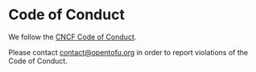 # Code of Conduct

We follow the [CNCF Code of Conduct](https://github.com/cncf/foundation/blob/main/code-of-conduct.md).

<!-- TODO: Decide who will handle Code of Conduct reports and replace [INSERT EMAIL ADDRESS]
    with an email address in the paragraph below. We recommend using a mailing list to handle reports.
    If your project isn't prepared to handle reports, remove the project email address and just have
    reporters send to conduct@cncf.io.
-->
Please contact contact@opentofu.org in order to report violations of the Code of Conduct.
